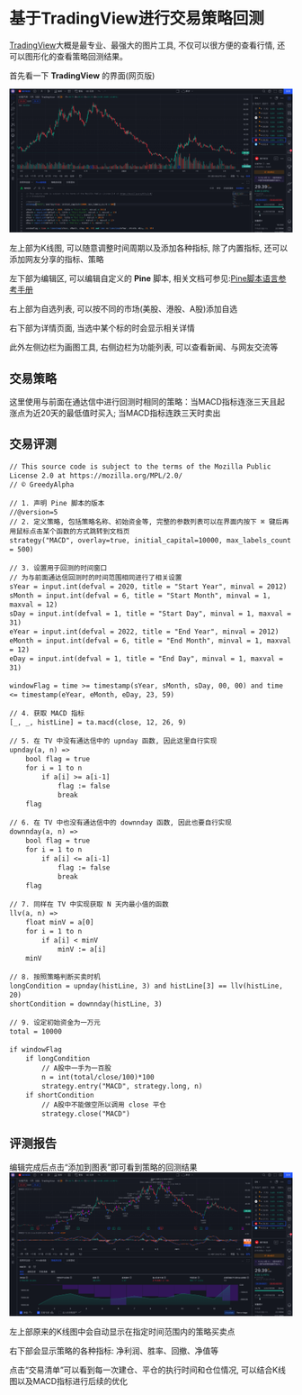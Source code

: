 # 基于TradingView进行交易策略回测
[TradingView](https://cn.tradingview.com/chart/)大概是最专业、最强大的图片工具, 不仅可以很方便的查看行情, 还可以图形化的查看策略回测结果。

首先看一下 **TradingView** 的界面(网页版)

![](imgs/05-tv-01.png)

左上部为K线图, 可以随意调整时间周期以及添加各种指标, 除了内置指标, 还可以添加网友分享的指标、策略

左下部为编辑区, 可以编辑自定义的 **Pine** 脚本, 相关文档可参见:[Pine脚本语言参考手册
](https://cn.tradingview.com/pine-script-reference/v5/)

右上部为自选列表, 可以按不同的市场(美股、港股、A股)添加自选

右下部为详情页面, 当选中某个标的时会显示相关详情

此外左侧边栏为画图工具, 右侧边栏为功能列表, 可以查看新闻、与网友交流等


## 交易策略

这里使用与前面在通达信中进行回测时相同的策略：当MACD指标连涨三天且起涨点为近20天的最低值时买入; 当MACD指标连跌三天时卖出

## 交易评测

``` pine
// This source code is subject to the terms of the Mozilla Public License 2.0 at https://mozilla.org/MPL/2.0/
// © GreedyAlpha

// 1. 声明 Pine 脚本的版本
//@version=5
// 2. 定义策略, 包括策略名称、初始资金等, 完整的参数列表可以在界面内按下 ⌘ 键后再用鼠标点击某个函数的方式跳转到文档页
strategy("MACD", overlay=true, initial_capital=10000, max_labels_count = 500)

// 3. 设置用于回测的时间窗口
// 为与前面通达信回测时的时间范围相同进行了相关设置
sYear = input.int(defval = 2020, title = "Start Year", minval = 2012)
sMonth = input.int(defval = 6, title = "Start Month", minval = 1, maxval = 12)
sDay = input.int(defval = 1, title = "Start Day", minval = 1, maxval = 31)
eYear = input.int(defval = 2022, title = "End Year", minval = 2012)
eMonth = input.int(defval = 6, title = "End Month", minval = 1, maxval = 12)
eDay = input.int(defval = 1, title = "End Day", minval = 1, maxval = 31)

windowFlag = time >= timestamp(sYear, sMonth, sDay, 00, 00) and time <= timestamp(eYear, eMonth, eDay, 23, 59)

// 4. 获取 MACD 指标
[_, _, histLine] = ta.macd(close, 12, 26, 9)

// 5. 在 TV 中没有通达信中的 upnday 函数, 因此这里自行实现
upnday(a, n) =>
    bool flag = true
    for i = 1 to n
        if a[i] >= a[i-1]
            flag := false
            break
    flag

// 6. 在 TV 中也没有通达信中的 downnday 函数, 因此也要自行实现
downnday(a, n) =>
    bool flag = true
    for i = 1 to n
        if a[i] <= a[i-1]
            flag := false
            break
    flag

// 7. 同样在 TV 中实现获取 N 天内最小值的函数
llv(a, n) =>
    float minV = a[0]
    for i = 1 to n
        if a[i] < minV
            minV := a[i]
    minV

// 8. 按照策略判断买卖时机
longCondition = upnday(histLine, 3) and histLine[3] == llv(histLine, 20)
shortCondition = downnday(histLine, 3)

// 9. 设定初始资金为一万元
total = 10000

if windowFlag
    if longCondition
        // A股中一手为一百股
        n = int(total/close/100)*100
        strategy.entry("MACD", strategy.long, n)
    if shortCondition
        // A股中不能做空所以调用 close 平仓
        strategy.close("MACD")
```
## 评测报告

编辑完成后点击“添加到图表”即可看到策略的回测结果
![](imgs/05-tv-02.png)

左上部原来的K线图中会自动显示在指定时间范围内的策略买卖点

右下部会显示策略的各种指标: 净利润、胜率、回撤、净值等

点击“交易清单”可以看到每一次建仓、平仓的执行时间和仓位情况, 可以结合K线图以及MACD指标进行后续的优化
